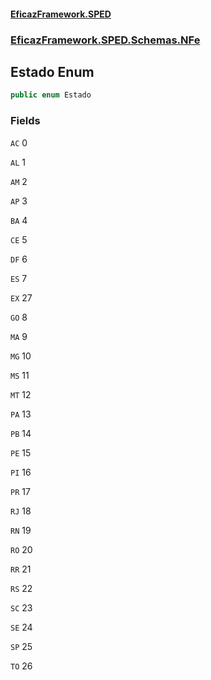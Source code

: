 #### [EficazFramework.SPED](EficazFrameworkSPED.md 'EficazFramework SPED')
### [EficazFramework.SPED.Schemas.NFe](EficazFramework.SPED.Schemas.NFe.md 'EficazFramework.SPED.Schemas.NFe')

## Estado Enum

```csharp
public enum Estado
```
### Fields

<a name='EficazFramework.SPED.Schemas.NFe.Estado.AC'></a>

`AC` 0

<a name='EficazFramework.SPED.Schemas.NFe.Estado.AL'></a>

`AL` 1

<a name='EficazFramework.SPED.Schemas.NFe.Estado.AM'></a>

`AM` 2

<a name='EficazFramework.SPED.Schemas.NFe.Estado.AP'></a>

`AP` 3

<a name='EficazFramework.SPED.Schemas.NFe.Estado.BA'></a>

`BA` 4

<a name='EficazFramework.SPED.Schemas.NFe.Estado.CE'></a>

`CE` 5

<a name='EficazFramework.SPED.Schemas.NFe.Estado.DF'></a>

`DF` 6

<a name='EficazFramework.SPED.Schemas.NFe.Estado.ES'></a>

`ES` 7

<a name='EficazFramework.SPED.Schemas.NFe.Estado.EX'></a>

`EX` 27

<a name='EficazFramework.SPED.Schemas.NFe.Estado.GO'></a>

`GO` 8

<a name='EficazFramework.SPED.Schemas.NFe.Estado.MA'></a>

`MA` 9

<a name='EficazFramework.SPED.Schemas.NFe.Estado.MG'></a>

`MG` 10

<a name='EficazFramework.SPED.Schemas.NFe.Estado.MS'></a>

`MS` 11

<a name='EficazFramework.SPED.Schemas.NFe.Estado.MT'></a>

`MT` 12

<a name='EficazFramework.SPED.Schemas.NFe.Estado.PA'></a>

`PA` 13

<a name='EficazFramework.SPED.Schemas.NFe.Estado.PB'></a>

`PB` 14

<a name='EficazFramework.SPED.Schemas.NFe.Estado.PE'></a>

`PE` 15

<a name='EficazFramework.SPED.Schemas.NFe.Estado.PI'></a>

`PI` 16

<a name='EficazFramework.SPED.Schemas.NFe.Estado.PR'></a>

`PR` 17

<a name='EficazFramework.SPED.Schemas.NFe.Estado.RJ'></a>

`RJ` 18

<a name='EficazFramework.SPED.Schemas.NFe.Estado.RN'></a>

`RN` 19

<a name='EficazFramework.SPED.Schemas.NFe.Estado.RO'></a>

`RO` 20

<a name='EficazFramework.SPED.Schemas.NFe.Estado.RR'></a>

`RR` 21

<a name='EficazFramework.SPED.Schemas.NFe.Estado.RS'></a>

`RS` 22

<a name='EficazFramework.SPED.Schemas.NFe.Estado.SC'></a>

`SC` 23

<a name='EficazFramework.SPED.Schemas.NFe.Estado.SE'></a>

`SE` 24

<a name='EficazFramework.SPED.Schemas.NFe.Estado.SP'></a>

`SP` 25

<a name='EficazFramework.SPED.Schemas.NFe.Estado.TO'></a>

`TO` 26